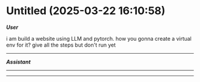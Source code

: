 <!-- Generated by SpecStory -->

# Untitled (2025-03-22 16:10:58)

_**User**_

i am build a website using LLM and pytorch. how you gonna create a virtual env for it? give all the steps but don't run yet

---

_**Assistant**_



---



---

